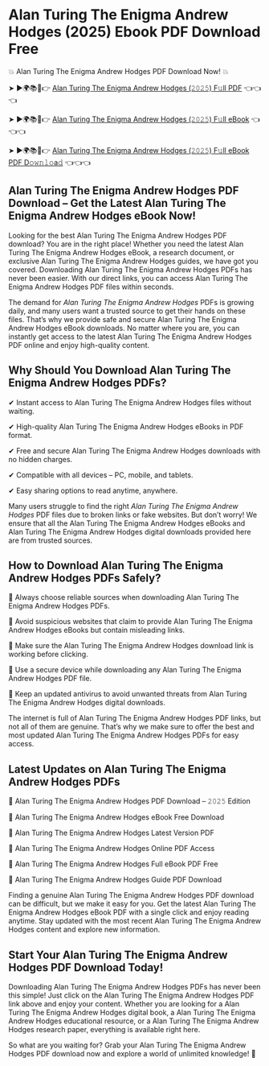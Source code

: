 # Alan Turing The Enigma Andrew Hodges (2025) Ebook PDF Download Free

💥 Alan Turing The Enigma Andrew Hodges PDF Download Now! 💥

➤ ►🌍📚📱👉 [Alan Turing The Enigma Andrew Hodges (𝟸𝟶𝟸𝟻) F𝚞ll PDF](https://getpdf.xyz/alan-turing-the-enigma-andrew-hodges) 👈👈👈


➤ ►🌍📚📱👉 [Alan Turing The Enigma Andrew Hodges (𝟸𝟶𝟸𝟻) F𝚞ll eBook](https://getpdf.xyz/alan-turing-the-enigma-andrew-hodges) 👈👈👈


➤ ►🌍📚📱👉 [Alan Turing The Enigma Andrew Hodges (𝟸𝟶𝟸𝟻) F𝚞ll eBook PDF D𝚘𝚠𝚗𝚕𝚘a𝚍](https://getpdf.xyz/alan-turing-the-enigma-andrew-hodges) 👈👈👈


## Alan Turing The Enigma Andrew Hodges PDF Download – Get the Latest Alan Turing The Enigma Andrew Hodges eBook Now!

Looking for the best Alan Turing The Enigma Andrew Hodges PDF download? You are in the right place! Whether you need the latest Alan Turing The Enigma Andrew Hodges eBook, a research document, or exclusive Alan Turing The Enigma Andrew Hodges guides, we have got you covered. Downloading Alan Turing The Enigma Andrew Hodges PDFs has never been easier. With our direct links, you can access Alan Turing The Enigma Andrew Hodges PDF files within seconds.

The demand for *Alan Turing The Enigma Andrew Hodges* PDFs is growing daily, and many users want a trusted source to get their hands on these files. That’s why we provide safe and secure Alan Turing The Enigma Andrew Hodges eBook downloads. No matter where you are, you can instantly get access to the latest Alan Turing The Enigma Andrew Hodges PDF online and enjoy high-quality content.

## Why Should You Download Alan Turing The Enigma Andrew Hodges PDFs?

✔ Instant access to Alan Turing The Enigma Andrew Hodges files without waiting.

✔ High-quality Alan Turing The Enigma Andrew Hodges eBooks in PDF format.

✔ Free and secure Alan Turing The Enigma Andrew Hodges downloads with no hidden charges.

✔ Compatible with all devices – PC, mobile, and tablets.

✔ Easy sharing options to read anytime, anywhere.

Many users struggle to find the right *Alan Turing The Enigma Andrew Hodges* PDF files due to broken links or fake websites. But don’t worry! We ensure that all the Alan Turing The Enigma Andrew Hodges eBooks and Alan Turing The Enigma Andrew Hodges digital downloads provided here are from trusted sources.

## How to Download Alan Turing The Enigma Andrew Hodges PDFs Safely?

📌 Always choose reliable sources when downloading Alan Turing The Enigma Andrew Hodges PDFs.

📌 Avoid suspicious websites that claim to provide Alan Turing The Enigma Andrew Hodges eBooks but contain misleading links.

📌 Make sure the Alan Turing The Enigma Andrew Hodges download link is working before clicking.

📌 Use a secure device while downloading any Alan Turing The Enigma Andrew Hodges PDF file.

📌 Keep an updated antivirus to avoid unwanted threats from Alan Turing The Enigma Andrew Hodges digital downloads.

The internet is full of Alan Turing The Enigma Andrew Hodges PDF links, but not all of them are genuine. That’s why we make sure to offer the best and most updated Alan Turing The Enigma Andrew Hodges PDFs for easy access.

## Latest Updates on Alan Turing The Enigma Andrew Hodges PDFs

🔹 Alan Turing The Enigma Andrew Hodges PDF Download – 𝟸𝟶𝟸𝟻 Edition

🔹 Alan Turing The Enigma Andrew Hodges eBook Free Download

🔹 Alan Turing The Enigma Andrew Hodges Latest Version PDF

🔹 Alan Turing The Enigma Andrew Hodges Online PDF Access

🔹 Alan Turing The Enigma Andrew Hodges Full eBook PDF Free

🔹 Alan Turing The Enigma Andrew Hodges Guide PDF Download

Finding a genuine Alan Turing The Enigma Andrew Hodges PDF download can be difficult, but we make it easy for you. Get the latest Alan Turing The Enigma Andrew Hodges eBook PDF with a single click and enjoy reading anytime. Stay updated with the most recent Alan Turing The Enigma Andrew Hodges content and explore new information.

## Start Your Alan Turing The Enigma Andrew Hodges PDF Download Today!

Downloading Alan Turing The Enigma Andrew Hodges PDFs has never been this simple! Just click on the Alan Turing The Enigma Andrew Hodges PDF link above and enjoy your content. Whether you are looking for a Alan Turing The Enigma Andrew Hodges digital book, a Alan Turing The Enigma Andrew Hodges educational resource, or a Alan Turing The Enigma Andrew Hodges research paper, everything is available right here.

So what are you waiting for? Grab your Alan Turing The Enigma Andrew Hodges PDF download now and explore a world of unlimited knowledge! 🚀